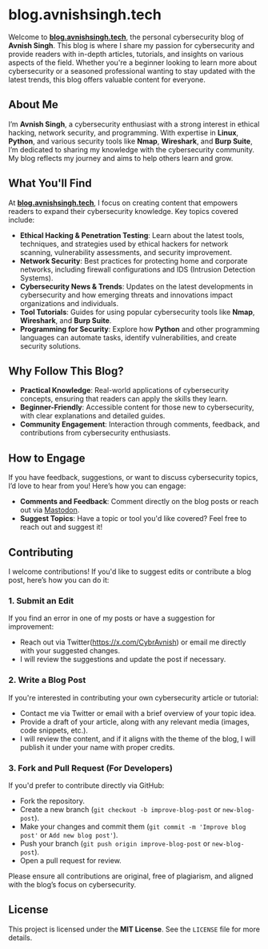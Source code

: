 
# blog.avnishsingh.tech

Welcome to **[blog.avnishsingh.tech](https://blog.avnishsingh.tech)**, the personal cybersecurity blog of **Avnish Singh**. This blog is where I share my passion for cybersecurity and provide readers with in-depth articles, tutorials, and insights on various aspects of the field. Whether you're a beginner looking to learn more about cybersecurity or a seasoned professional wanting to stay updated with the latest trends, this blog offers valuable content for everyone.

## About Me

I’m **Avnish Singh**, a cybersecurity enthusiast with a strong interest in ethical hacking, network security, and programming. With expertise in **Linux**, **Python**, and various security tools like **Nmap**, **Wireshark**, and **Burp Suite**, I’m dedicated to sharing my knowledge with the cybersecurity community. My blog reflects my journey and aims to help others learn and grow.

## What You'll Find

At **[blog.avnishsingh.tech](https://blog.avnishsingh.tech)**, I focus on creating content that empowers readers to expand their cybersecurity knowledge. Key topics covered include:

- **Ethical Hacking & Penetration Testing**: Learn about the latest tools, techniques, and strategies used by ethical hackers for network scanning, vulnerability assessments, and security improvement.
- **Network Security**: Best practices for protecting home and corporate networks, including firewall configurations and IDS (Intrusion Detection Systems).
- **Cybersecurity News & Trends**: Updates on the latest developments in cybersecurity and how emerging threats and innovations impact organizations and individuals.
- **Tool Tutorials**: Guides for using popular cybersecurity tools like **Nmap**, **Wireshark**, and **Burp Suite**.
- **Programming for Security**: Explore how **Python** and other programming languages can automate tasks, identify vulnerabilities, and create security solutions.

## Why Follow This Blog?

- **Practical Knowledge**: Real-world applications of cybersecurity concepts, ensuring that readers can apply the skills they learn.
- **Beginner-Friendly**: Accessible content for those new to cybersecurity, with clear explanations and detailed guides.
- **Community Engagement**: Interaction through comments, feedback, and contributions from cybersecurity enthusiasts.

## How to Engage

If you have feedback, suggestions, or want to discuss cybersecurity topics, I’d love to hear from you! Here’s how you can engage:

- **Comments and Feedback**: Comment directly on the blog posts or reach out via [Mastodon](https://x.com/CybrAvnish).
- **Suggest Topics**: Have a topic or tool you'd like covered? Feel free to reach out and suggest it!

## Contributing

I welcome contributions! If you'd like to suggest edits or contribute a blog post, here’s how you can do it:

### 1. Submit an Edit
If you find an error in one of my posts or have a suggestion for improvement:
- Reach out via Twitter(https://x.com/CybrAvnish) or email me directly with your suggested changes.
- I will review the suggestions and update the post if necessary.

### 2. Write a Blog Post
If you're interested in contributing your own cybersecurity article or tutorial:
- Contact me via Twitter or email with a brief overview of your topic idea.
- Provide a draft of your article, along with any relevant media (images, code snippets, etc.).
- I will review the content, and if it aligns with the theme of the blog, I will publish it under your name with proper credits.

### 3. Fork and Pull Request (For Developers)
If you'd prefer to contribute directly via GitHub:
- Fork the repository.
- Create a new branch (`git checkout -b improve-blog-post` or `new-blog-post`).
- Make your changes and commit them (`git commit -m 'Improve blog post'` or `Add new blog post'`).
- Push your branch (`git push origin improve-blog-post` or `new-blog-post`).
- Open a pull request for review.

Please ensure all contributions are original, free of plagiarism, and aligned with the blog’s focus on cybersecurity.

## License

This project is licensed under the **MIT License**. See the `LICENSE` file for more details.
